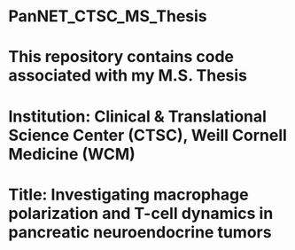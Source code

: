 # PanNET_CTSC_MS_Thesis
# This repository contains code associated with my M.S. Thesis
# Institution: Clinical & Translational Science Center (CTSC), Weill Cornell Medicine (WCM)
# Title: Investigating macrophage polarization and T-cell dynamics in pancreatic neuroendocrine tumors
